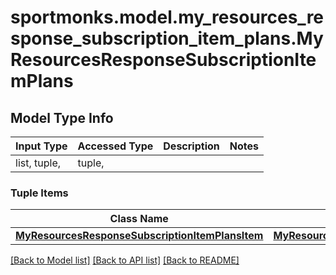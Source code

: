 # sportmonks.model.my_resources_response_subscription_item_plans.MyResourcesResponseSubscriptionItemPlans

## Model Type Info
Input Type | Accessed Type | Description | Notes
------------ | ------------- | ------------- | -------------
list, tuple,  | tuple,  |  | 

### Tuple Items
Class Name | Input Type | Accessed Type | Description | Notes
------------- | ------------- | ------------- | ------------- | -------------
[**MyResourcesResponseSubscriptionItemPlansItem**](MyResourcesResponseSubscriptionItemPlansItem.md) | [**MyResourcesResponseSubscriptionItemPlansItem**](MyResourcesResponseSubscriptionItemPlansItem.md) | [**MyResourcesResponseSubscriptionItemPlansItem**](MyResourcesResponseSubscriptionItemPlansItem.md) |  | 

[[Back to Model list]](../../README.md#documentation-for-models) [[Back to API list]](../../README.md#documentation-for-api-endpoints) [[Back to README]](../../README.md)

